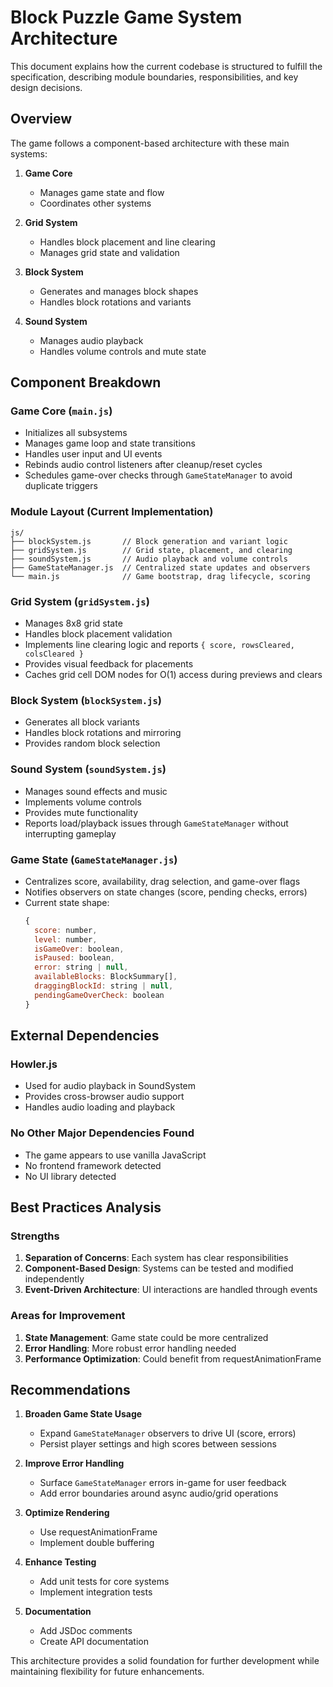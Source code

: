 # Block Puzzle Game System Architecture

This document explains how the current codebase is structured to fulfill the specification, describing module boundaries, responsibilities, and key design decisions.

## Overview

The game follows a component-based architecture with these main systems:

1. **Game Core**
   - Manages game state and flow
   - Coordinates other systems

2. **Grid System**
   - Handles block placement and line clearing
   - Manages grid state and validation

3. **Block System**
   - Generates and manages block shapes
   - Handles block rotations and variants

4. **Sound System**
   - Manages audio playback
   - Handles volume controls and mute state

## Component Breakdown

### Game Core (`main.js`)
- Initializes all subsystems
- Manages game loop and state transitions
- Handles user input and UI events
- Rebinds audio control listeners after cleanup/reset cycles
- Schedules game-over checks through `GameStateManager` to avoid duplicate triggers

### Module Layout (Current Implementation)
```
js/
├── blockSystem.js       // Block generation and variant logic
├── gridSystem.js        // Grid state, placement, and clearing
├── soundSystem.js       // Audio playback and volume controls
├── GameStateManager.js  // Centralized state updates and observers
└── main.js              // Game bootstrap, drag lifecycle, scoring
```

### Grid System (`gridSystem.js`)
- Manages 8x8 grid state
- Handles block placement validation
- Implements line clearing logic and reports `{ score, rowsCleared, colsCleared }`
- Provides visual feedback for placements
- Caches grid cell DOM nodes for O(1) access during previews and clears

### Block System (`blockSystem.js`)
- Generates all block variants
- Handles block rotations and mirroring
- Provides random block selection

### Sound System (`soundSystem.js`)
- Manages sound effects and music
- Implements volume controls
- Provides mute functionality
- Reports load/playback issues through `GameStateManager` without interrupting gameplay

### Game State (`GameStateManager.js`)
- Centralizes score, availability, drag selection, and game-over flags
- Notifies observers on state changes (score, pending checks, errors)
- Current state shape:
  ```javascript
  {
    score: number,
    level: number,
    isGameOver: boolean,
    isPaused: boolean,
    error: string | null,
    availableBlocks: BlockSummary[],
    draggingBlockId: string | null,
    pendingGameOverCheck: boolean
  }
  ```

## External Dependencies

### Howler.js
- Used for audio playback in SoundSystem
- Provides cross-browser audio support
- Handles audio loading and playback

### No Other Major Dependencies Found
- The game appears to use vanilla JavaScript
- No frontend framework detected
- No UI library detected

## Best Practices Analysis

### Strengths
1. **Separation of Concerns**: Each system has clear responsibilities
2. **Component-Based Design**: Systems can be tested and modified independently
3. **Event-Driven Architecture**: UI interactions are handled through events

### Areas for Improvement
1. **State Management**: Game state could be more centralized
2. **Error Handling**: More robust error handling needed
3. **Performance Optimization**: Could benefit from requestAnimationFrame

## Recommendations

1. **Broaden Game State Usage**
   - Expand `GameStateManager` observers to drive UI (score, errors)
   - Persist player settings and high scores between sessions

2. **Improve Error Handling**
   - Surface `GameStateManager` errors in-game for user feedback
   - Add error boundaries around async audio/grid operations

3. **Optimize Rendering**
   - Use requestAnimationFrame
   - Implement double buffering

4. **Enhance Testing**
   - Add unit tests for core systems
   - Implement integration tests

5. **Documentation**
   - Add JSDoc comments
   - Create API documentation

This architecture provides a solid foundation for further development while maintaining flexibility for future enhancements.
